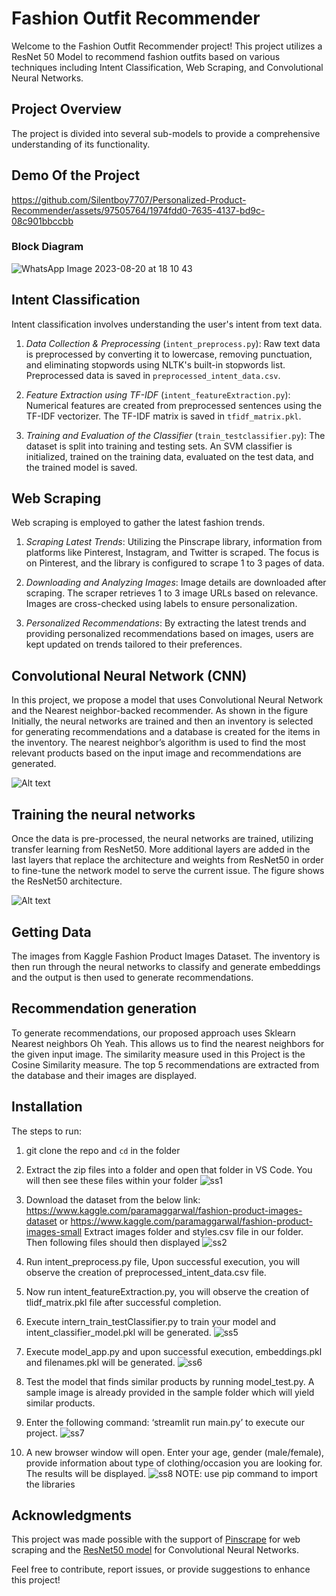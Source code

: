 # Fashion Outfit Recommender

Welcome to the Fashion Outfit Recommender project! This project utilizes a ResNet 50 Model to recommend fashion outfits based on various techniques including Intent Classification, Web Scraping, and Convolutional Neural Networks.

## Project Overview

The project is divided into several sub-models to provide a comprehensive understanding of its functionality.

## Demo Of the Project



https://github.com/Silentboy7707/Personalized-Product-Recommender/assets/97505764/1974fdd0-7635-4137-bd9c-08c901bbccbb




### Block Diagram
![WhatsApp Image 2023-08-20 at 18 10 43](https://github.com/Silentboy7707/Personalized-Product-Recommender/assets/97505764/dffa417e-fa03-49e9-83c1-cec624a144cd)



## Intent Classification

Intent classification involves understanding the user's intent from text data.

1. *Data Collection & Preprocessing* (`intent_preprocess.py`): Raw text data is preprocessed by converting it to lowercase, removing punctuation, and eliminating stopwords using NLTK's built-in stopwords list. Preprocessed data is saved in `preprocessed_intent_data.csv`.

2. *Feature Extraction using TF-IDF* (`intent_featureExtraction.py`): Numerical features are created from preprocessed sentences using the TF-IDF vectorizer. The TF-IDF matrix is saved in `tfidf_matrix.pkl`.

3. *Training and Evaluation of the Classifier* (`train_testclassifier.py`): The dataset is split into training and testing sets. An SVM classifier is initialized, trained on the training data, evaluated on the test data, and the trained model is saved.

## Web Scraping

Web scraping is employed to gather the latest fashion trends.

1. *Scraping Latest Trends*: Utilizing the Pinscrape library, information from platforms like Pinterest, Instagram, and Twitter is scraped. The focus is on Pinterest, and the library is configured to scrape 1 to 3 pages of data.

2. *Downloading and Analyzing Images*: Image details are downloaded after scraping. The scraper retrieves 1 to 3 image URLs based on relevance. Images are cross-checked using labels to ensure personalization.

3. *Personalized Recommendations*: By extracting the latest trends and providing personalized recommendations based on images, users are kept updated on trends tailored to their preferences.

## Convolutional Neural Network (CNN)

In this project, we propose a model that uses Convolutional Neural Network and the Nearest neighbor-backed recommender. As shown in the figure Initially, the neural networks are trained and then 
an inventory is selected for generating recommendations and a database is created for the items in the inventory. The nearest neighbor’s algorithm is used to find the most relevant products based on the 
input image and recommendations are generated.

![Alt text](https://github.com/sonu275981/Clothing-recommender-system/blob/2d64eecc5eec75f86d67bf15d59d87598b7f1a90/Demo/work-model.png?raw=true "Face-Recognition-Attendance-System")

## Training the neural networks

Once the data is pre-processed, the neural networks are trained, utilizing transfer learning 
from ResNet50. More additional layers are added in the last layers that replace the architecture and 
weights from ResNet50 in order to fine-tune the network model to serve the current issue. The figure
 shows the ResNet50 architecture.

![Alt text](https://github.com/sonu275981/Clothing-recommender-system/blob/72528f2b4197cc5010227068ec72cd10f71214d4/Demo/resnet.png?raw=true "Face-Recognition-Attendance-System")


## Getting Data

The images from Kaggle Fashion Product Images Dataset. The 
inventory is then run through the neural networks to classify and generate embeddings and the output 
is then used to generate recommendations.

## Recommendation generation

To generate recommendations, our proposed approach uses Sklearn Nearest neighbors Oh Yeah. This allows us to find the nearest neighbors for the given input image. The similarity measure used in this Project is the Cosine Similarity measure. The top 5 
recommendations are extracted from the database and their images are displayed.

## Installation
The steps to run:
1.	git clone the repo and `cd` in the folder
2.	Extract the zip files into a folder and open that folder in VS Code. You will then see these files within your folder
    ![ss1](https://github.com/Silentboy7707/Personalized-Product-Recommender/assets/97505764/8081972c-7f6b-4f12-bbcf-386b228c1d96)
3.	Download the dataset from the below link:
https://www.kaggle.com/paramaggarwal/fashion-product-images-dataset
or https://www.kaggle.com/paramaggarwal/fashion-product-images-small
Extract images folder and styles.csv file in our folder. Then following files should then displayed
  ![ss2](https://github.com/Silentboy7707/Personalized-Product-Recommender/assets/97505764/67daa268-d544-4a59-b6d4-aaa5699a15a9)
4.	Run intent_preprocess.py file, Upon successful execution, you will observe the creation of preprocessed_intent_data.csv file.
5.  Now run intent_featureExtraction.py, you will observe the creation of tlidf_matrix.pkl file after successful completion.
6.	Execute intern_train_testClassifier.py to train your model and intent_classifier_model.pkl will be generated.
![ss5](https://github.com/Silentboy7707/Personalized-Product-Recommender/assets/97505764/243bf117-11f3-42d6-b515-d61f1c217742)
7.	Execute model_app.py and upon successful execution, embeddings.pkl and filenames.pkl will be generated.
![ss6](https://github.com/Silentboy7707/Personalized-Product-Recommender/assets/97505764/a831e7f1-9756-4b5e-8ca3-7c4e276dc63d)
8.	Test the model that finds similar products by running model_test.py. A sample image is already provided in the sample folder which will yield similar products.
   
9.	Enter the following command: ‘streamlit run main.py’ to execute our project.
![ss7](https://github.com/Silentboy7707/Personalized-Product-Recommender/assets/97505764/4fdfd485-29d3-49a5-b3dc-d95b5aab7877)

10.	A new browser window will open. Enter your age, gender (male/female), provide information about type of clothing/occasion you are looking for. The results will be displayed.
![ss8](https://github.com/Silentboy7707/Personalized-Product-Recommender/assets/97505764/af1dce81-cf1d-45d1-8625-d3624f19c995)
NOTE: use pip command to import the libraries


## Acknowledgments

This project was made possible with the support of [Pinscrape](https://github.com/rmcgibbo/pinscrape) for web scraping and the [ResNet50 model](https://keras.io/api/applications/resnet/#resnet50-function) for Convolutional Neural Networks.

Feel free to contribute, report issues, or provide suggestions to enhance this project!
